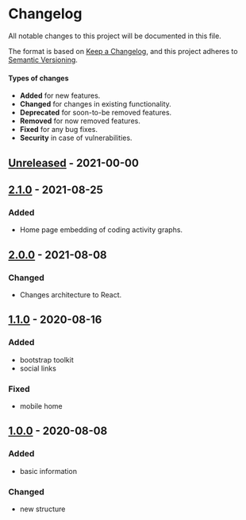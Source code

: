 # Changelog

All notable changes to this project will be documented in this file.

The format is based on [Keep a Changelog](https://keepachangelog.com),
and this project adheres to [Semantic Versioning](https://semver.org/spec/v2.0.0.html).

#### Types of changes

-   **Added** for new features.
-   **Changed** for changes in existing functionality.
-   **Deprecated** for soon-to-be removed features.
-   **Removed** for now removed features.
-   **Fixed** for any bug fixes.
-   **Security** in case of vulnerabilities.

## [Unreleased](https://github.com/renatosoares/renatosoares.github.io/commits/Unreleased) - 2021-00-00

## [2.1.0](https://github.com/renatosoares/renatosoares.github.io/commits/2.1.0) - 2021-08-25

### Added

-   Home page embedding of coding activity graphs.

## [2.0.0](https://github.com/renatosoares/renatosoares.github.io/commits/2.0.0) - 2021-08-08

### Changed

-   Changes architecture to React.

## [1.1.0](https://github.com/renatosoares/renatosoares.github.io/commits/1.0.1) - 2020-08-16

### Added

-   bootstrap toolkit
-   social links

### Fixed

-   mobile home

## [1.0.0](https://github.com/renatosoares/renatosoares.github.io/commits/1.0.0) - 2020-08-08

### Added

-   basic information

### Changed

-   new structure

